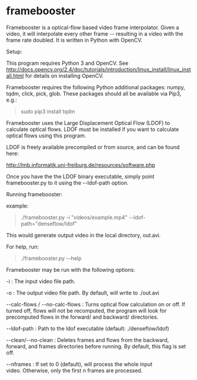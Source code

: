 # framebooster

Framebooster is a optical-flow based video frame interpolator. Given
a video, it will interpolate every other frame -- resulting in a video
with the frame rate doubled. It is written in Python with OpenCV.

Setup:

This program requires Python 3 and OpenCV. See http://docs.opencv.org/2.4/doc/tutorials/introduction/linux_install/linux_install.html
for details on installing OpenCV.

Framebooster requires the following Python additional packages: numpy, tqdm, click, pick, glob. These packages should all be available via Pip3, e.g.:

> sudo pip3 install tqdm

Framebooster uses the Large Displacement Optical Flow (LDOF) to calculate
optical flows. LDOF must be installed if you want to calculate optical
flows using this program.

LDOF is freely available precompiled or from source, and can be found here:

http://lmb.informatik.uni-freiburg.de/resources/software.php

Once you have the the LDOF binary executable, simply point framebooster.py
to it using the --ldof-path option.

Running framebooster:

example: 

> ./framebooster.py -i "videos/example.mp4" --ldof-path="denseflow/ldof"

This would generate output video in the local directory, out.avi.

For help, run:

> ./framebooster.py --help

Framebooster may be run with  the following options:

  -i : The input video file path.

  -o : The output video file path. By default, will write to ./out.avi

  --calc-flows / --no-calc-flows : Turns optical flow calculation on
  or off. If turned off, flows will not be recomputed, the program
  will look for precomputed flows in the forward/ and backward/ 
  directories.

  --ldof-path : Path to the ldof executable (default: ./denseflow/ldof)

  --clean/--no-clean : Deletes frames and flows from the backward,	
  forward, and frames directories before running. By default,
  this flag is set off.

  --nframes : If set to 0 (default), will process the whole input	
  video. Otherwise, only the first n frames are processed.
  

